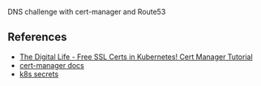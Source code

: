 DNS challenge with cert-manager and Route53

## References

- [The Digital Life - Free SSL Certs in Kubernetes! Cert Manager Tutorial](https://www.youtube.com/watch?v=DvXkD0f-lhY)
- [cert-manager docs](https://cert-manager.io/docs/configuration/acme/dns01/route53/#credentials)
- [k8s secrets](https://kubernetes.io/docs/concepts/configuration/secret/#use-cases)
